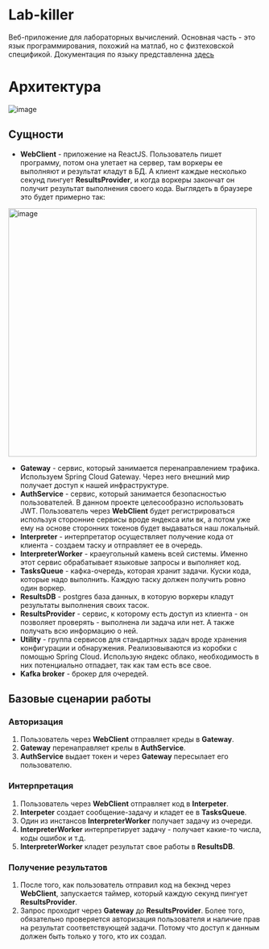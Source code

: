 # Lab-killer

Веб-приложение для лабораторных вычислений.
Основная часть - это язык программирования, похожий на матлаб, но с физтеховской спецификой.
Документация по языку представленна [здесь](https://github.com/timattt/TypeThree/blob/master/manual.pdf)

# Архитектура

![image](https://github.com/timattt/TypeThree/assets/25401699/e0ee4363-ed55-4f46-b2ba-ab34cd8db1dd)

## Сущности

* **WebClient** - приложение на ReactJS. Пользователь пишет программу, потом она улетает на сервер, там воркеры ее выполняют и результат кладут в БД. А клиент каждые несколько секунд пингует **ResultsProvider**, и когда воркеры закончат он получит результат выполнения своего кода. Выглядеть в браузере это будет примерно так:
<img width="493" alt="image" src="https://github.com/timattt/TypeThree/assets/25401699/7d43d245-ab3e-4978-80a1-c1c6155e22d4">

* **Gateway** - сервис, который занимается перенаправлением трафика. Используем Spring Cloud Gateway. Через него внешний мир получает доступ к нашей инфраструктуре.
* **AuthService** - сервис, который занимается безопасностью пользователей. В данном проекте целесообразно использовать JWT. Пользователь через **WebClient** будет регистрироваться используя сторонние сервисы вроде яндекса или вк, а потом уже ему на основе сторонних токенов будет выдаваться наш локальный.
* **Interpreter** - интерпретатор осуществляет получение кода от клиента - создаем таску и отправляет ее в очередь.
* **InterpreterWorker** - краеугольный камень всей системы. Именно этот сервис обрабатывает языковые запросы и выполняет код.
* **TasksQueue** - кафка-очередь, которая хранит задачи. Куски кода, которые надо выполнить. Каждую таску должен получить ровно один воркер.
* **ResultsDB** - postgres база данных, в которую воркеры кладут результаты выполнения своих тасок.
* **ResultsProvider** - сервис, к которому есть доступ из клиента - он позволяет проверять - выполнена ли задача или нет. А также получать всю информацию о ней.
* **Utility** - группа сервисов для стандартных задач вроде хранения конфигурации и обнаружения. Реализовываются из коробки с помощью Spring Cloud. Использую яндекс облако, необходимость в них потенциально отпадает, так как там есть все свое.
* **Kafka broker** - брокер для очередей.

## Базовые сценарии работы

### Авторизация

1. Пользователь через **WebClient** отправляет креды в **Gateway**.
2. **Gateway** перенаправляет крелы в **AuthService**.
3. **AuthService** выдает токен и через **Gateway** пересылает его пользователю.

### Интерпретация

1. Пользователь через **WebClient** отправляет код в **Interpeter**.
2. **Interpeter** создает сообщение-задачу и кладет ее в **TasksQueue**.
3. Один из инстансов **InterpreterWorker** получает задачу из очереди.
4. **InterpreterWorker** интерпретирует задачу - получает какие-то числа, коды ошибок и т.д.
5. **InterpreterWorker** кладет результат свое работы в **ResultsDB**.

### Получение результатов

1. После того, как пользователь отправил код на бекэнд через **WebClient**, запускается таймер, который каждую секунд пингует **ResultsProvider**.
2. Запрос проходит через **Gateway** до **ResultsProvider**. Более того, обязательно проверяется авторизация пользователя и наличие прав на результат соответствующей задачи. Потому что доступ к данным должен быть только у того, кто их создал.
